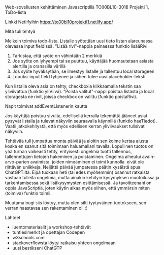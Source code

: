 Web-sovellusten kehittäminen Javascriptillä TO00BL10-3018
Projekti 1, ToDo-lista

Linkki Netlifyihin 
https://to00bl10projekti1.netlify.app/

Mitä tuli tehtyä

Melkein toimiva todo-lista. Listalle syötetään uusi tieto listan alareunassa olevassa input fieldissä.
"Lisää rivi"-nappia painaessa funktio lisääRivi
  1. Tarkistaa, että syöte on vähintään 2 merkkiä
  2. Jos syöte on lyhyempi tai se puuttuu, käyttäjää huomautetaan asiasta alertilla ja oranssilla värillä
  3. Jos syöte hyväksytään, se ilmestyy listalle ja tallentuu local storageen
  4. Lopuksi input field tyhjenee ja siihen tulee uusi placeholder-teksti
  
Kun listalla oleva asia on tehty, checkboxia klikkaamalla tekstin saa yliviivattua (funktio yliViiva).
"Poista valitut"-nappi poistaa listasta ja local storagesta ne rivit, joissa checkbox on valittu (funktio poistaRivi).

Napit toimivat addEventListenerin kautta.

Jos käyttäjä poistuu sivulta, edellisellä kerralla tekemättä jääneet asiat pysyvät listalla ja tulevat 
näkyviin seuraavalla käynnillä (funktio haeTiedot). Vaatii jatkokehitystä, että myös edellisen kerran yliviivaukset tulisivat näkyviin.

Tehtävää tuli jumpattua monta päivää ja aloitin sen kolme kertaa alusta koska en saanut sitä toimimaan haluamallani tavalla. 
Lopullinen tuotos on yhä turhan vaikeasti tehty, erityisesti ongelmia tuotti tallennus, tallennettujen tietojen hakeminen ja
poistaminen. Ongelma aiheutui avain-arvo-parien avaimista, joiden nimeäminen ei toimi kunnolla: eivät ole riittävän uniikkeja.
Neljättä päivää jumpatessa päätin kysäistä apua ChatGPT:ltä. Eipä tuokaan heti (tai edes myöhemmin) osannut ratkaista vastaan tulleita ongelmia, 
mutta ainakin kehityin kysymyksen muotoilussa ja tarkentamisessa sekä lisäkysymysten esittämisessä.
Ja tavoitteenani on oppia JavaScriptiä, joten käytin aikaa myös siihen, että ymmärsin miten (toimiva) funktio toimii.

Muutama bugi siis löytyy, mutta olen silti tyytyväinen tuotokseen, sen verran haastavaa sen rakentaminen oli :)

Lähteet
- luentomateriaalit ja workshop-tehtävät
- tuntiesimerkit ja opettajan Codepen
- w3schools.com
- stackoverflowsta löytyi ratkaisu yhteen ongelmaan
- uusi bestikseni ChatGTP
